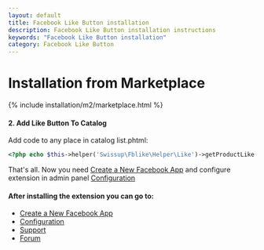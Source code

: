 ```yaml
---
layout: default
title: Facebook Like Button installation
description: Facebook Like Button installation instructions
keywords: "Facebook Like Button installation"
category: Facebook Like Button
---
```


# Installation from Marketplace

{% include installation/m2/marketplace.html %}

#### 2. Add Like Button To Catalog

Add code to any place in catalog list.phtml:

```php
<?php echo $this->helper('Swissup\Fblike\Helper\Like')->getProductLike($_product); ?>
```

That's all. Now you need [Create a New Facebook App][facebook_app] and configure extension in admin panel [Configuration][configuration]

#### After installing the extension you can go to:

* [Create a New Facebook App][facebook_app]
* [Configuration][configuration]
* [Support](https://swissuplabs.com/contacts/)
* [Forum](https://swissuplabs.com/magento-forum/)

[facebook_app]: /m2/extensions/facebooklikebutton/app/
[configuration]: /m2/extensions/facebooklikebutton/configuration/